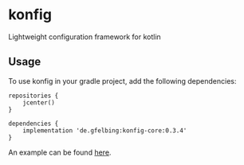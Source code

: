 # konfig

Lightweight configuration framework for kotlin

## Usage

To use konfig in your gradle project, add the following dependencies:

```
repositories {
    jcenter()
}

dependencies {
    implementation 'de.gfelbing:konfig-core:0.3.4'
}
```

An example can be found [here](projects/examples/src/main/kotlin/de/gfelbing/konfig/examples/hello/Main.kt).


